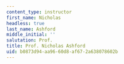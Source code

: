 ```yaml
---
content_type: instructor
first_name: Nicholas
headless: true
last_name: Ashford
middle_initial: ''
salutation: Prof.
title: Prof. Nicholas Ashford
uid: b0873d94-aa96-60d8-af67-2a638078602b
---
```

